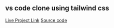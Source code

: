 ## vs code clone using tailwind css

[Live Project Link](https://vscode-clone-demo.netlify.app/ "vscode-clone")
[Source code](./index.html)
